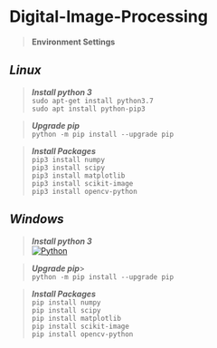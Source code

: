 # Digital-Image-Processing
> **Environment Settings**
 

## *Linux*

> ***Install python 3***<br>
> `sudo apt-get install python3.7`<br>
> `sudo apt install python-pip3`

> ***Upgrade pip***<br>
> `python -m pip install --upgrade pip`

> ***Install Packages*** <br>
> `pip3 install numpy` <br>
>  `pip3 install scipy` <br>
>   `pip3 install matplotlib` <br>
>   `pip3 install scikit-image` <br>
>   `pip3 install opencv-python` 

## *Windows*

> ***Install python 3***<br>
>[![Python](https://www.python.org/static/img/python-logo.png)](https://www.python.org/downloads/)


> ***Upgrade pip***> <br>
> `python -m pip install --upgrade pip`

> ***Install Packages*** <br>
> `pip install numpy`<br>
> `pip install scipy`<br>
> `pip install matplotlib`<br>
>  `pip install scikit-image`<br>
>  `pip install opencv-python`



 
